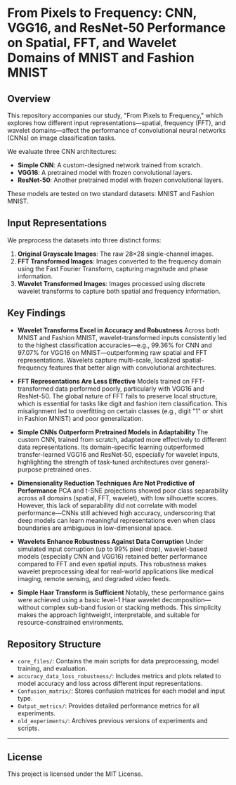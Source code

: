 # From Pixels to Frequency: CNN, VGG16, and ResNet-50 Performance on Spatial, FFT, and Wavelet Domains of MNIST and Fashion MNIST

## Overview

This repository accompanies our study, "From Pixels to Frequency," which explores how different input representations—spatial, frequency (FFT), and wavelet domains—affect the performance of convolutional neural networks (CNNs) on image classification tasks.

We evaluate three CNN architectures:

* **Simple CNN**: A custom-designed network trained from scratch.
* **VGG16**: A pretrained model with frozen convolutional layers.
* **ResNet-50**: Another pretrained model with frozen convolutional layers.

These models are tested on two standard datasets: MNIST and Fashion MNIST.

## Input Representations

We preprocess the datasets into three distinct forms:

1. **Original Grayscale Images**: The raw 28×28 single-channel images.
2. **FFT Transformed Images**: Images converted to the frequency domain using the Fast Fourier Transform, capturing magnitude and phase information.
3. **Wavelet Transformed Images**: Images processed using discrete wavelet transforms to capture both spatial and frequency information.

## Key Findings

* **Wavelet Transforms Excel in Accuracy and Robustness**
Across both MNIST and Fashion MNIST, wavelet-transformed inputs consistently led to the highest classification accuracies—e.g., 99.36% for CNN and 97.07% for VGG16 on MNIST—outperforming raw spatial and FFT representations. Wavelets capture multi-scale, localized spatial-frequency features that better align with convolutional architectures.

* **FFT Representations Are Less Effective**
Models trained on FFT-transformed data performed poorly, particularly with VGG16 and ResNet-50. The global nature of FFT fails to preserve local structure, which is essential for tasks like digit and fashion item classification. This misalignment led to overfitting on certain classes (e.g., digit "1" or shirt in Fashion MNIST) and poor generalization.

* **Simple CNNs Outperform Pretrained Models in Adaptability**
The custom CNN, trained from scratch, adapted more effectively to different data representations. Its domain-specific learning outperformed transfer-learned VGG16 and ResNet-50, especially for wavelet inputs, highlighting the strength of task-tuned architectures over general-purpose pretrained ones.

* **Dimensionality Reduction Techniques Are Not Predictive of Performance**
PCA and t-SNE projections showed poor class separability across all domains (spatial, FFT, wavelet), with low silhouette scores. However, this lack of separability did not correlate with model performance—CNNs still achieved high accuracy, underscoring that deep models can learn meaningful representations even when class boundaries are ambiguous in low-dimensional space.

* **Wavelets Enhance Robustness Against Data Corruption**
Under simulated input corruption (up to 99% pixel drop), wavelet-based models (especially CNN and VGG16) retained better performance compared to FFT and even spatial inputs. This robustness makes wavelet preprocessing ideal for real-world applications like medical imaging, remote sensing, and degraded video feeds.

* **Simple Haar Transform is Sufficient**
Notably, these performance gains were achieved using a basic level-1 Haar wavelet decomposition—without complex sub-band fusion or stacking methods. This simplicity makes the approach lightweight, interpretable, and suitable for resource-constrained environments.

## Repository Structure

* `core_files/`: Contains the main scripts for data preprocessing, model training, and evaluation.
* `accuracy_data_loss_robustness/`: Includes metrics and plots related to model accuracy and loss across different input representations.
* `Confusion_matrix/`: Stores confusion matrices for each model and input type.
* `Output_metrics/`: Provides detailed performance metrics for all experiments.
* `old_experiments/`: Archives previous versions of experiments and scripts.

---

## License

This project is licensed under the MIT License.
